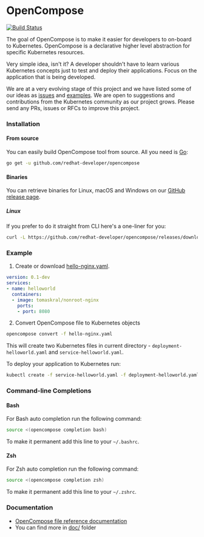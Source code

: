# OpenCompose

[![Build Status](https://travis-ci.org/redhat-developer/opencompose.svg?branch=master)](https://travis-ci.org/redhat-developer/opencompose)

The goal of OpenCompose is to make it easier for developers to on-board to Kubernetes.
OpenCompose is a declarative higher level abstraction for specific Kubernetes resources.

Very simple idea, isn't it? 
A developer shouldn't have to learn various Kubernetes concepts just to test and deploy their applications.
Focus on the application that is being developed.

We are at a very evolving stage of this project and we have listed some of our ideas as [issues](https://github.com/redhat-developer/opencompose/issues)
and [examples](https://github.com/redhat-developer/opencompose/blob/master/examples/).
We are open to suggestions and contributions from the Kubernetes community as our project grows.
Please send any PRs, issues or RFCs to improve this project.

### Installation
#### From source
You can easily build OpenCompose tool from source. All you need is [Go](https://golang.org/dl/):
```sh
go get -u github.com/redhat-developer/opencompose
```

#### Binaries
You can retrieve binaries for Linux, macOS and Windows on our [GitHub release page](https://github.com/redhat-developer/opencompose/releases).

##### Linux
If you prefer to do it straight from CLI here's a one-liner for you:
```bash
curl -L https://github.com/redhat-developer/opencompose/releases/download/v0.1.0-alpha.0/opencompose-v0.1.0-alpha.0-d0edfd9-linux-64bit.tar.xz | tar -xJf - -C ${HOME}/bin ./opencompose
```

### Example
1) Create or download [hello-nginx.yaml](https://github.com/redhat-developer/opencompose/blob/master/examples/hello-nginx.yaml).

```yaml
version: 0.1-dev
services:
- name: helloworld
  containers:
  - image: tomaskral/nonroot-nginx
    ports:
    - port: 8080
```

2) Convert OpenCompose file to Kubernetes objects

```sh
opencompose convert -f hello-nginx.yaml
```

This will create two Kubernetes files in current directory - `deployment-helloworld.yaml` and `service-helloworld.yaml`.

To deploy your application to Kubernetes run:

```sh
kubectl create -f service-helloworld.yaml -f deployment-helloworld.yaml
```


### Command-line Completions
#### Bash
For Bash auto completion run the following command:

```bash
source <(opencompose completion bash)
```

To make it permanent add this line to your `~/.bashrc`.

#### Zsh
For Zsh auto completion run the following command:

```zsh
source <(opencompose completion zsh)
```

To make it permanent add this line to your `~/.zshrc`.

### Documentation
 - [OpenCompose file reference documentation](https://github.com/redhat-developer/opencompose/blob/master/docs/file-reference.md)
 - You can find more in [doc/](https://github.com/redhat-developer/opencompose/tree/master/docs) folder
